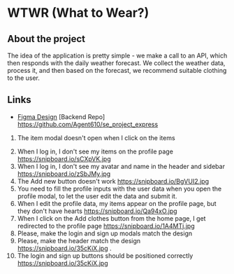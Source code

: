 # WTWR (What to Wear?)

## About the project

The idea of the application is pretty simple - we make a call to an API, which then responds with the daily weather forecast. We collect the weather data, process it, and then based on the forecast, we recommend suitable clothing to the user.

## Links

- [Figma Design](https://www.figma.com/file/DTojSwldenF9UPKQZd6RRb/Sprint-10%3A-WTWR)
  [Backend Repo]
  https://github.com/Agent610/se_project_express

1. The item modal doesn't open when I click on the items

2) When I log in, I don't see my items on the profile page https://snipboard.io/sCXpVK.jpg
3) When I log in, I don't see my avatar and name in the header and sidebar https://snipboard.io/zSbJMy.jpg
4) The Add new button doesn't work https://snipboard.io/BgVUI2.jpg
5) You need to fill the profile inputs with the user data when you open the profile modal, to let the user edit the data and submit it.
6) When I edit the profile data, my items appear on the profile page, but they don't have hearts https://snipboard.io/Qa94xO.jpg
7) When I click on the Add clothes button from the home page, I get redirected to the profile page https://snipboard.io/1A4MTj.jpg
8) Please, make the login and sign up modals match the design
9) Please, make the header match the design https://snipboard.io/35cKiX.jpg .
10) The login and sign up buttons should be positioned correctly https://snipboard.io/35cKiX.jpg
